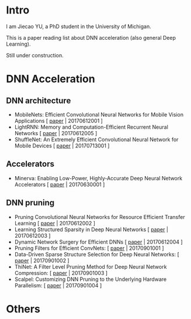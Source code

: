 # Intro

I am Jiecao YU, a PhD student in the University of Michigan.

This is a paper reading list about DNN acceleration (also general Deep Learning).

Still under construction.


# DNN Acceleration
## DNN architecture
- MobileNets: Efficient Convolutional Neural Networks for Mobile Vision Applications
[ [paper](https://arxiv.org/pdf/1704.04861.pdf) | 20170612001 ]
- LightRNN: Memory and Computation-Efficient Recurrent Neural Networks
[ [paper](https://arxiv.org/pdf/1610.09893.pdf) | 20170612005 ]
- ShuffleNet: An Extremely Efficient Convolutional Neural Network for Mobile Devices
[ [paper](https://128.84.21.199/abs/1707.01083) | 20170713001 ]

## Accelerators
- Minerva: Enabling Low-Power, Highly-Accurate Deep Neural Network Accelerators
[ [paper](http://vlsiarch.eecs.harvard.edu/wp-content/uploads/2016/05/reagen_isca16.pdf) | 20170630001 ]

## DNN pruning
- Pruning Convolutional Neural Networks for Resource Efficient Transfer Learning
[ [paper](https://arxiv.org/pdf/1611.06440.pdf) | 20170612002 ]
- Learning Structured Sparsity in Deep Neural Networks
[ [paper](https://arxiv.org/pdf/1608.03665.pdf) | 20170612003 ]
- Dynamic Network Surgery for Efficient DNNs
[ [paper](https://arxiv.org/pdf/1608.04493.pdf) | 20170612004 ]
- Pruning Filters for Efficient ConvNets:
[ [paper](https://arxiv.org/pdf/1608.08710.pdf) | 20170901001 ]
- Data-Driven Sparse Structure Selection for Deep Neural Networks:
[ [paper](https://arxiv.org/pdf/1707.01213.pdf) | 20170901002 ]
- ThiNet: A Filter Level Pruning Method for Deep Neural Network Compression:
[ [paper](http://lamda.nju.edu.cn/luojh/project/ThiNet_ICCV17/ThiNet_ICCV17.html) | 20170901003 ]
- Scalpel: Customizing DNN Pruning to the Underlying Hardware Parallelism:
[ [paper](http://www-personal.umich.edu/~jiecaoyu/papers/jiecaoyu-isca17.pdf) | 20170901004 ]



# Others
